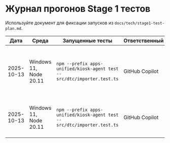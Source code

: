 # Журнал прогонов Stage 1 тестов

Используйте документ для фиксации запусков из `docs/tech/stage1-test-plan.md`.

| Дата | Среда | Запущенные тесты | Ответственный | Результат | Комментарий |
|------|-------|------------------|---------------|-----------|-------------|
| 2025-10-13 | Windows 11, Node 20.11 | `npm --prefix apps-unified/kiosk-agent test -- src/dtc/importer.test.ts` | GitHub Copilot | Отменено | Пользователь прервал запуск командой cancel, повторный запуск обязателен. |
| 2025-10-13 | Windows 11, Node 20.11 | `npm --prefix apps-unified/kiosk-agent test -- src/dtc/importer.test.ts` | GitHub Copilot | Отменено | Повторная попытка также отменена пользователем до начала выполнения. |
